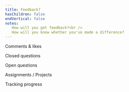 ```yaml
---
title: Feedback?
hasChildren: false
endVertical: false
notes:
   How will you get feedback?<br />
   How will you know whether you've made a difference?
---
```

Comments & likes

Closed questions

Open questions

Assignments / Projects

Tracking progress
